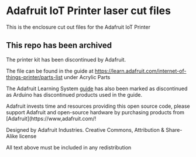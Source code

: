 # Adafruit IoT Printer laser cut files
This is the enclosure cut out files for the Adafruit IoT Printer

## This repo has been archived
The printer kit has been discontinued by Adafruit. 

The file can be found in the guide at https://learn.adafruit.com/internet-of-things-printer/parts-list under Acrylic Parts

The Adafruit Learning System [guide](https://learn.adafruit.com/internet-of-things-printer) has also been marked as discontinued as 
Arduino has discontinued products used in the guide.

Adafruit invests time and resources providing this open source code, 
please support Adafruit and open-source hardware by purchasing 
products from [Adafruit](https://www,adafruit.com/!

Designed by Adafruit Industries.  Creative Commons, Attribution & Share-Alike license

All text above must be included in any redistribution
